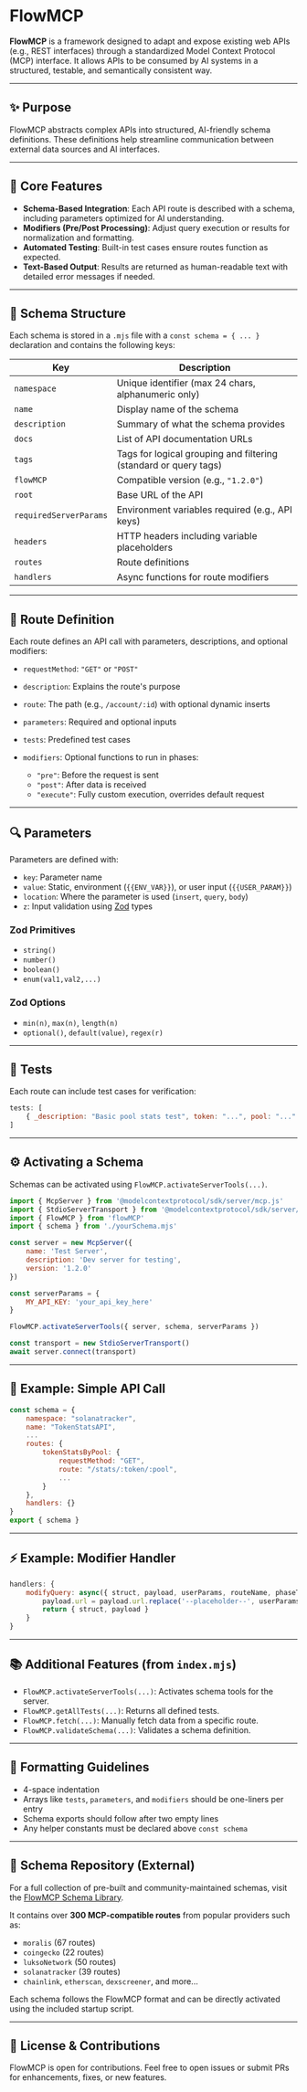 # FlowMCP

**FlowMCP** is a framework designed to adapt and expose existing web APIs (e.g., REST interfaces) through a standardized Model Context Protocol (MCP) interface. It allows APIs to be consumed by AI systems in a structured, testable, and semantically consistent way.

---

## ✨ Purpose

FlowMCP abstracts complex APIs into structured, AI-friendly schema definitions. These definitions help streamline communication between external data sources and AI interfaces.

---

## 🔧 Core Features

* **Schema-Based Integration**: Each API route is described with a schema, including parameters optimized for AI understanding.
* **Modifiers (Pre/Post Processing)**: Adjust query execution or results for normalization and formatting.
* **Automated Testing**: Built-in test cases ensure routes function as expected.
* **Text-Based Output**: Results are returned as human-readable text with detailed error messages if needed.

---

## 📐 Schema Structure

Each schema is stored in a `.mjs` file with a `const schema = { ... }` declaration and contains the following keys:

| Key                    | Description                                                      |
| ---------------------- | ---------------------------------------------------------------- |
| `namespace`            | Unique identifier (max 24 chars, alphanumeric only)              |
| `name`                 | Display name of the schema                                       |
| `description`          | Summary of what the schema provides                              |
| `docs`                 | List of API documentation URLs                                   |
| `tags`                 | Tags for logical grouping and filtering (standard or query tags) |
| `flowMCP`              | Compatible version (e.g., `"1.2.0"`)                             |
| `root`                 | Base URL of the API                                              |
| `requiredServerParams` | Environment variables required (e.g., API keys)                  |
| `headers`              | HTTP headers including variable placeholders                     |
| `routes`               | Route definitions                                                |
| `handlers`             | Async functions for route modifiers                              |

---

## 🔄 Route Definition

Each route defines an API call with parameters, descriptions, and optional modifiers:

* `requestMethod`: `"GET"` or `"POST"`
* `description`: Explains the route's purpose
* `route`: The path (e.g., `/account/:id`) with optional dynamic inserts
* `parameters`: Required and optional inputs
* `tests`: Predefined test cases
* `modifiers`: Optional functions to run in phases:

  * `"pre"`: Before the request is sent
  * `"post"`: After data is received
  * `"execute"`: Fully custom execution, overrides default request

---

## 🔍 Parameters

Parameters are defined with:

* `key`: Parameter name
* `value`: Static, environment (`{{ENV_VAR}}`), or user input (`{{USER_PARAM}}`)
* `location`: Where the parameter is used (`insert`, `query`, `body`)
* `z`: Input validation using [Zod](https://zod.dev) types

### Zod Primitives

* `string()`
* `number()`
* `boolean()`
* `enum(val1,val2,...)`

### Zod Options

* `min(n)`, `max(n)`, `length(n)`
* `optional()`, `default(value)`, `regex(r)`

---

## 🧪 Tests

Each route can include test cases for verification:

```js
tests: [
    { _description: "Basic pool stats test", token: "...", pool: "..." }
]
````

---

## ⚙️ Activating a Schema

Schemas can be activated using `FlowMCP.activateServerTools(...)`.

```js
import { McpServer } from '@modelcontextprotocol/sdk/server/mcp.js'
import { StdioServerTransport } from '@modelcontextprotocol/sdk/server/stdio.js'
import { FlowMCP } from 'flowMCP'
import { schema } from './yourSchema.mjs'

const server = new McpServer({
    name: 'Test Server',
    description: 'Dev server for testing',
    version: '1.2.0'
})

const serverParams = {
    MY_API_KEY: 'your_api_key_here'
}

FlowMCP.activateServerTools({ server, schema, serverParams })

const transport = new StdioServerTransport()
await server.connect(transport)
```

---

## 🧩 Example: Simple API Call

```js
const schema = {
    namespace: "solanatracker",
    name: "TokenStatsAPI",
    ...
    routes: {
        tokenStatsByPool: {
            requestMethod: "GET",
            route: "/stats/:token/:pool",
            ...
        }
    },
    handlers: {}
}
export { schema }
```

---

## ⚡ Example: Modifier Handler

```js
handlers: {
    modifyQuery: async({ struct, payload, userParams, routeName, phaseType }) => {
        payload.url = payload.url.replace('--placeholder--', userParams.actualValue)
        return { struct, payload }
    }
}
```

---

## 📚 Additional Features (from `index.mjs`)

* `FlowMCP.activateServerTools(...)`: Activates schema tools for the server.
* `FlowMCP.getAllTests(...)`: Returns all defined tests.
* `FlowMCP.fetch(...)`: Manually fetch data from a specific route.
* `FlowMCP.validateSchema(...)`: Validates a schema definition.

---

## 📎 Formatting Guidelines

* 4-space indentation
* Arrays like `tests`, `parameters`, and `modifiers` should be one-liners per entry
* Schema exports should follow after two empty lines
* Any helper constants must be declared above `const schema`

---

## 📂 Schema Repository (External)

For a full collection of pre-built and community-maintained schemas, visit the [FlowMCP Schema Library](https://github.com/a6b8/flowMCP-schemas).

It contains over **300 MCP-compatible routes** from popular providers such as:

* `moralis` (67 routes)
* `coingecko` (22 routes)
* `luksoNetwork` (50 routes)
* `solanatracker` (39 routes)
* `chainlink`, `etherscan`, `dexscreener`, and more...

Each schema follows the FlowMCP format and can be directly activated using the included startup script.

---

## 📄 License & Contributions

FlowMCP is open for contributions. Feel free to open issues or submit PRs for enhancements, fixes, or new features.